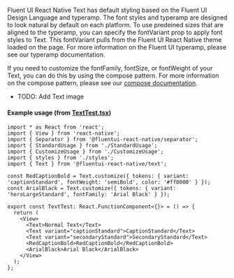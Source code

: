 Fluent UI React Native Text has default styling based on the Fluent UI Design Language and typeramp. The font styles and typeramp are designed to look natural by default on each platform. To use predeined sizes that are aligned to the typeramp, you can specify the fontVariant prop to apply font styles to Text. This fontVariant pulls from the Fluent UI React Native theme loaded on the page. For more information on the Fluent UI typeramp, please see our typeramp documentation.

If you need to customize the fontFamily, fontSize, or fontWeight of your Text, you can do this by using the compose pattern. For more information on the compose pattern, please see our [compose documentation](https://github.com/microsoft/fluentui-react-native/blob/master/packages/framework/foundation-compose/README.md).

- TODO: Add Text image

#### Example usage (from [TextTest.tsx](https://github.com/microsoft/fluentui-react-native/tree/master/apps/fluent-tester/src/RNTester/TestComponents/Text))

```
import * as React from 'react';
import { View } from 'react-native';
import { Separator } from '@fluentui-react-native/separator';
import { StandardUsage } from './StandardUsage';
import { CustomizeUsage } from './CustomizeUsage';
import { styles } from './styles';
import { Text } from '@fluentui-react-native/text';

const RedCaptionBold = Text.customize({ tokens: { variant: 'captionStandard', fontWeight: 'semiBold', color: '#ff0000' } });
const ArialBlack = Text.customize({ tokens: { variant: 'heroLargeStandard', fontFamily: 'Arial Black' } });

export const TextTest: React.FunctionComponent<{}> = () => {
  return (
    <View>
      <Text>Normal Text</Text>
      <Text variant="captionStandard">CaptionStandard</Text>
      <Text variant="secondaryStandard">SecondaryStandard</Text>
      <RedCaptionBold>RedCaptionBold</RedCaptionBold>
      <ArialBlack>Arial Black</ArialBlack>
    </View>
  );
};

```
